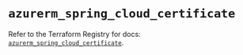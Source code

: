 # `azurerm_spring_cloud_certificate`

Refer to the Terraform Registry for docs: [`azurerm_spring_cloud_certificate`](https://registry.terraform.io/providers/hashicorp/azurerm/3.106.1/docs/resources/spring_cloud_certificate).
